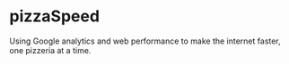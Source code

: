 # pizzaSpeed
Using Google analytics and web performance to make the internet faster, one pizzeria at a time.
